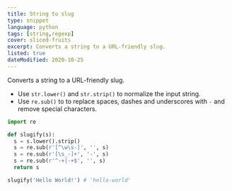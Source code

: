```yaml
---
title: String to slug
type: snippet
language: python
tags: [string,regexp]
cover: sliced-fruits
excerpt: Converts a string to a URL-friendly slug.
listed: true
dateModified: 2020-10-25
---
```


Converts a string to a URL-friendly slug.

- Use `str.lower()` and `str.strip()` to normalize the input string.
- Use `re.sub()` to to replace spaces, dashes and underscores with `-` and remove special characters.

```py
import re

def slugify(s):
  s = s.lower().strip()
  s = re.sub(r'[^\w\s-]', '', s)
  s = re.sub(r'[\s_-]+', '-', s)
  s = re.sub(r'^-+|-+$', '', s)
  return s

slugify('Hello World!') # 'hello-world'
```
